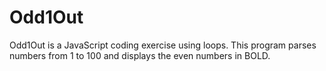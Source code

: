 # Odd1Out
Odd1Out is a JavaScript coding exercise using loops. This program parses numbers from 1 to 100 and displays the even numbers in BOLD.
